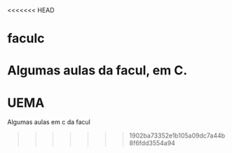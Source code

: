 <<<<<<< HEAD
# faculc
Algumas aulas da facul, em C.
=======
# UEMA
Algumas aulas em c da facul
>>>>>>> 1902ba73352e1b105a09dc7a44b8f6fdd3554a94

